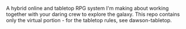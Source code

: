A hybrid online and tabletop RPG system I'm making about working together with your daring crew to explore the galaxy. This repo contains only the virtual portion - for the tabletop rules, see dawson-tabletop.
